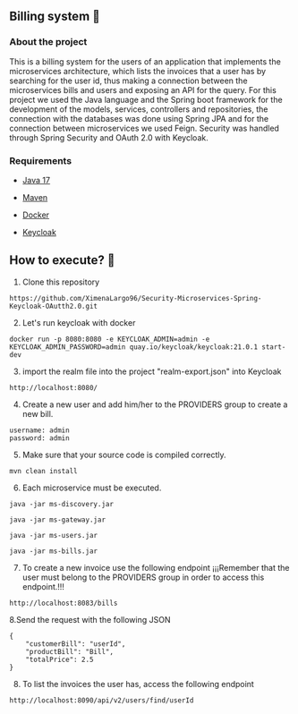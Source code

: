 ## Billing system 💸

### About the project
This is a billing system for the users of an application that implements the microservices architecture, which lists the invoices that a user has by searching for the user id, thus making a connection between the microservices bills and users and exposing an API for the query. For this project we used the Java language and the Spring boot framework for the development of the models, services, controllers and repositories, the connection with the databases was done using Spring JPA and for the connection between microservices we used Feign. Security was handled through Spring Security and OAuth 2.0 with Keycloak.

### Requirements

- [Java 17](https://www.oracle.com/co/java/technologies/downloads/#java17)

- [Maven](https://maven.apache.org/download.cgi)

- [Docker](https://www.docker.com/products/docker-desktop/)

- [Keycloak](https://www.keycloak.org)

## How to execute? 🚀

1. Clone this repository
```
https://github.com/XimenaLargo96/Security-Microservices-Spring-Keycloak-OAutth2.0.git
```

2. Let's run keycloak with docker
```
docker run -p 8080:8080 -e KEYCLOAK_ADMIN=admin -e KEYCLOAK_ADMIN_PASSWORD=admin quay.io/keycloak/keycloak:21.0.1 start-dev
```

3. import the realm file into the project "realm-export.json" into Keycloak

```
http://localhost:8080/
```
4. Create a new user and add him/her to the PROVIDERS group to create a new bill.
```
username: admin
password: admin
```

5. Make sure that your source code is compiled correctly.
```
mvn clean install
```
6. Each microservice must be executed.
```
java -jar ms-discovery.jar
```
```
java -jar ms-gateway.jar
```
```
java -jar ms-users.jar
```
```
java -jar ms-bills.jar
```
7. To create a new invoice use the following endpoint ¡¡¡Remember that the user must belong to the PROVIDERS group in order to access this endpoint.!!!
```
http://localhost:8083/bills
```
8.Send the request with the following JSON
```
{
    "customerBill": "userId",
    "productBill": "Bill",
    "totalPrice": 2.5
}
```
8. To list the invoices the user has, access the following endpoint
```
http://localhost:8090/api/v2/users/find/userId
```
